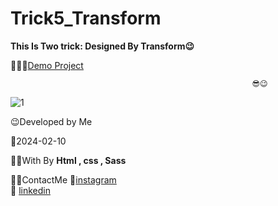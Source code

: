 # Trick5_Transform
**This Is Two trick: Designed By Transform😉**




👩‍💻😎[Demo Project](https://fatememohamadian.github.io/Trick5_Transform/)

                                                          😎😉  

![1](https://github.com/fatemeMohamadian/Trick5_Transform/assets/155579918/31b7ceea-6230-4ce0-a470-5311c2ffd4f9)

 😉Developed by Me

 📅2024-02-10

 👩‍💻With By **Html , css , Sass** 

 📲📞ContactMe 
 🔗[instagram](https://www.instagram.com/fateme_mohamadiian.fed)       
 🔗 [linkedin](https://www.linkedin.com/in/fateme-mohamadian-dev0824)
